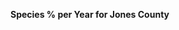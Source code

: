 
<span><span><p dir="auto"><strong>Species % per Year for Jones County</strong></p></span></span><canvas height="0" width="0" style="display: block; box-sizing: border-box; height: 0px; width: 0px;"></canvas>
